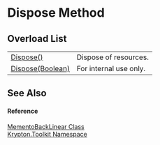 # Dispose Method


## Overload List
<table>
<tr>
<td><a href="052023e9-566d-7d13-8027-b333c5864ad8.md">Dispose()</a></td>
<td>Dispose of resources.</td></tr>
<tr>
<td><a href="f9e63b8c-953f-82bb-8c78-a85e1eb4a824.md">Dispose(Boolean)</a></td>
<td>For internal use only.</td></tr>
</table>

## See Also


#### Reference
<a href="2f87178b-17db-9a35-d38f-5c46b732a650.md">MementoBackLinear Class</a>  
<a href="79d2eac2-21f4-54ff-7552-b20c33c30600.md">Krypton.Toolkit Namespace</a>  
